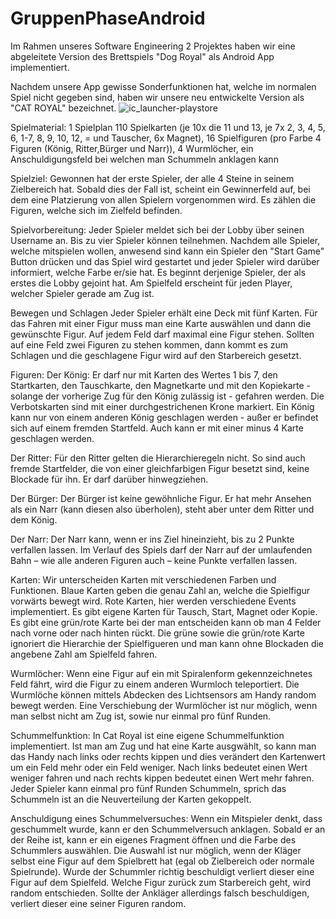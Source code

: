 # GruppenPhaseAndroid
Im Rahmen unseres Software Engineering 2 Projektes haben wir eine abgeleitete Version des Brettspiels "Dog Royal" als Android App implementiert.

Nachdem unsere App gewisse Sonderfunktionen hat, welche im normalen Spiel nicht gegeben sind, haben wir unsere neu entwickelte Version als "CAT ROYAL" bezeichnet.
![ic_launcher-playstore](https://user-images.githubusercontent.com/101360700/174664561-e1d662cf-c6c3-4905-8162-9770e6d5b67f.png)


Spielmaterial:
1 Spielplan
110 Spielkarten (je 10x die 11 und 13, je 7x 2, 3, 4,
5, 6, 1-7, 8, 9, 10, 12, = und Tauscher, 6x Magnet), 
16 Spielfiguren (pro Farbe 4 Figuren (König, Ritter,Bürger und Narr)), 
4 Wurmlöcher, 
ein Anschuldigungsfeld bei welchen man Schummeln anklagen kann

Spielziel:
Gewonnen hat der erste Spieler, der alle 4 Steine in seinem Zielbereich hat.
Sobald dies der Fall ist, scheint ein Gewinnerfeld auf, bei dem eine Platzierung von allen Spielern vorgenommen wird. Es zählen die Figuren, welche sich im Zielfeld befinden.

Spielvorbereitung:
Jeder Spieler meldet sich bei der Lobby über seinen Username an. Bis zu vier Spieler können teilnehmen. Nachdem alle Spieler, welche mitspielen wollen, anwesend sind kann ein Spieler den "Start Game" Button drücken und das Spiel wird gestartet und jeder Spieler wird darüber informiert, welche Farbe er/sie hat. Es beginnt derjenige Spieler, der als erstes die Lobby gejoint hat. Am Spielfeld erscheint für jeden Player, welcher Spieler gerade am Zug ist.

Bewegen und Schlagen
Jeder Spieler erhält eine Deck mit fünf Karten. Für das Fahren mit einer Figur muss man eine Karte auswählen und dann die gewünschte Figur. Auf jedem Feld darf maximal eine Figur stehen. Sollten auf eine Feld zwei Figuren zu stehen kommen, dann kommt es zum Schlagen und die geschlagene Figur wird auf den Starbereich gesetzt.

Figuren:
Der König:
Er darf nur mit Karten des Wertes 1 bis 7, den Startkarten, 
den Tauschkarte, den Magnetkarte und mit den Kopiekarte - 
solange der vorherige Zug für den König zulässig ist - gefahren werden. 
Die Verbotskarten sind mit einer durchgestrichenen Krone markiert. 
Ein König kann nur von einem anderen König geschlagen werden - 
außer er befindet sich auf einem fremden Startfeld. 
Auch kann er mit einer minus 4 Karte geschlagen werden.

Der Ritter:
Für den Ritter gelten die Hierarchieregeln nicht. 
So sind auch fremde Startfelder, die
von einer gleichfarbigen Figur
besetzt sind, keine Blockade für ihn. Er darf
darüber hinwegziehen. 

Der Bürger:
Der Bürger ist keine gewöhnliche
Figur. Er hat mehr Ansehen als ein
Narr (kann diesen also überholen),
steht aber unter dem Ritter und dem
König.

Der Narr:
Der Narr kann, wenn er ins Ziel
hineinzieht, bis zu 2 Punkte verfallen
lassen. Im Verlauf des Spiels darf
der Narr auf der umlaufenden Bahn
– wie alle anderen Figuren auch –
keine Punkte verfallen lassen.


Karten:
Wir unterscheiden Karten mit verschiedenen Farben und Funktionen. Blaue Karten geben die genau Zahl an, welche die Spielfigur vorwärts bewegt wird. 
Rote Karten, hier werden verschiedene Events implementiert. Es gibt eigene Karten für Tausch, Start, Magnet oder Kopie. 
Es gibt eine grün/rote Karte bei der man entscheiden kann ob man 4 Felder nach vorne oder nach hinten rückt.
Die grüne sowie die grün/rote Karte ignoriert die Hierarchie der Spielfigueren und man kann ohne Blockaden die angebene Zahl am Spielfeld fahren.


Wurmlöcher:
Wenn eine Figur auf ein mit Spiralenform gekennzeichnetes Feld fährt, wird die Figur zu einem anderen Wurmloch teleportiert. Die Wurmlöche können mittels Abdecken des Lichtsensors am Handy random bewegt werden. Eine Verschiebung der Wurmlöcher ist nur möglich, wenn man selbst nicht am Zug ist, sowie nur einmal pro fünf Runden.

Schummelfunktion:
In Cat Royal ist eine eigene Schummelfunktion implementiert. Ist man am Zug und hat eine Karte ausgwählt, so kann man das Handy nach links oder rechts kippen und dies verändert den Kartenwert um ein Feld mehr oder ein Feld weniger. Nach links bedeutet einen Wert weniger fahren und nach rechts kippen bedeutet einen Wert mehr fahren. Jeder Spieler kann einmal pro fünf Runden Schummeln, sprich das Schummeln ist an die Neuverteilung der Karten gekoppelt.

Anschuldigung eines Schummelversuches:
Wenn ein Mitspieler denkt, dass geschummelt wurde, kann er den Schummelversuch anklagen. Sobald er an der Reihe ist, kann er ein eigenes Fragment öffnen und die Farbe des Schummlers auswählen. Die Auswahl ist nur möglich, wenn der Kläger selbst eine Figur auf dem Spielbrett hat (egal ob Zielbereich oder normale Spielrunde). Wurde der Schummler richtig beschuldigt verliert dieser eine Figur auf dem Spielfeld. Welche Figur zurück zum Starbereich geht, wird random entschieden. Sollte der Ankläger allerdings falsch beschuldigen, verliert dieser eine seiner Figuren random.


